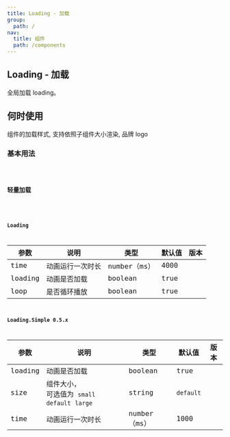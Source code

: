 ```yaml
---
title: Loading - 加载
group:
  path: /
nav:
  title: 组件
  path: /components
---
```


## Loading - 加载

全局加载 loading。

## 何时使用

组件的加载样式, 支持依照子组件大小渲染, 品牌 logo

### 基本用法

<code src="./demos/loop.tsx" />

### 轻量加载

<code src="./demos/Simple.tsx" />

### Loading

| 参数    | 说明             | 类型         | 默认值 | 版本 |
| ------- | ---------------- | ------------ | ------ | ---- |
| time    | 动画运行一次时长 | number（ms） | 4000   |      |
| loading | 动画是否加载     | boolean      | true   |
| loop    | 是否循环播放     | boolean      | true   |

### Loading.Simple 0.5.x

| 参数    | 说明                                               | 类型         | 默认值    | 版本 |
| ------- | -------------------------------------------------- | ------------ | --------- | ---- |
| loading | 动画是否加载                                       | boolean      | true      |      |
| size    | 组件大小，<br />可选值为 `small` `default` `large` | string       | `default` |      |
| time    | 动画运行一次时长                                   | number（ms） | 1000      |      |
